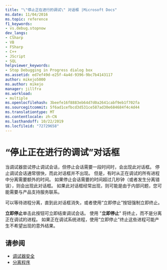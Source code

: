 ```yaml
---
title: "\"停止正在进行的调试\" 对话框 |Microsoft Docs"
ms.date: 11/04/2016
ms.topic: reference
f1_keywords:
- vs.debug.stopnow
dev_langs:
- CSharp
- VB
- FSharp
- C++
- JScript
- SQL
helpviewer_keywords:
- Stop Debugging in Progress dialog box
ms.assetid: ed7ef49d-e25f-4a4d-9396-9bc7b4143117
author: mikejo5000
ms.author: mikejo
manager: jillfra
ms.workload:
- multiple
ms.openlocfilehash: 3beefe16f8883eb64d7d0a2641cabf9eb1f702fa
ms.sourcegitcommit: 5f6ad1cefbcd3d531ce587ad30e684684f4c4d44
ms.translationtype: MT
ms.contentlocale: zh-CN
ms.lasthandoff: 10/22/2019
ms.locfileid: "72729658"
---
```

# <a name="stop-debugging-in-progress-dialog-box"></a>“停止正在进行的调试”对话框
当调试器尝试停止调试会话，但停止会话需要一段时间时，会出现此对话框。 停止调试会话通常很快，而此对话框并不出现。 但是，有时从正在调试的所有进程中分离需要额外的时间。 如果停止会话需要的时间超过几秒钟（或者发生分离错误），则会出现此对话框。 如果此对话框经常出现，则可能是由于内部问题，您可能需要与产品支持服务联系。

 可以等待进程分离，直到此对话框消失，或者使用“立即停止”按钮强制立即终止。

 **立即停止**单击此按钮可立即结束调试会话。 使用 "**立即停止**" 将终止，而不是分离正在调试的进程。 如果正在调试系统进程，使用“立即停止”终止这些进程可能产生不希望出现的意外结果。

## <a name="see-also"></a>请参阅
- [调试器安全](../debugger/debugger-security.md)
- [分离程序](/previous-versions/visualstudio/visual-studio-2010/x1thkxez(v=vs.100))